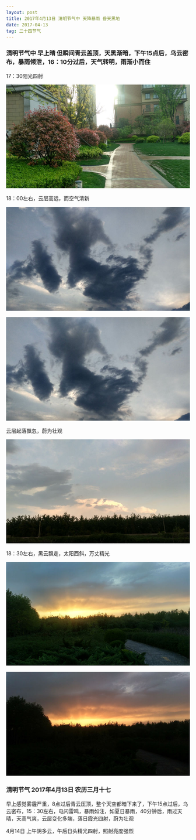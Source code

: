 ```yaml
---
layout: post
title: 2017年4月13日 清明节气中 天降暴雨 昏天黑地
date: 2017-04-13
tag: 二十四节气
---
```


### 清明节气中   早上晴 但瞬间青云盖顶，天黑渐暗，下午15点后，乌云密布，暴雨倾泄，16：10分过后，天气转明，雨渐小而住

17：30阳光四射

![](/images/24/2017_4_13.jpg)

18：00左右，云层高远，而空气清新

![](/images/24/2017_4_13_1.jpg)

![](/images/24/2017_4_13_2.jpg)

云层起落飘忽，蔚为壮观

![](/images/24/2017_4_13_3.jpg)

18：30左右，黑云飘走，太阳西斜，万丈精光

![](/images/24/2017_4_13_4.jpg)

![](/images/24/2017_4_13_5.jpg)



### 清明节气  2017年4月13日 农历三月十七

早上感觉雾霾严重，8点过后青云压顶，整个天空都暗下来了，下午15点过后，乌云密布，15：30左右，电闪雷鸣，暴雨如注，如夏日暴雨，40分钟后，雨过天晴，天高气爽，云层变化多端，落日霞光四射，蔚为壮观

4月14日 上午阴多云，午后日头精光四射，照射亮度强烈
